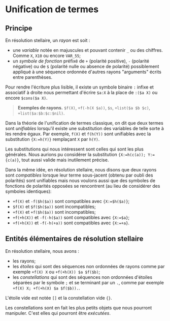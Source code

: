 # Unification de termes

## Principe

En résolution stellaire, un *rayon* est soit :
- une *variable* notée en majuscules et pouvant contenir `_` ou des
chiffres. Comme `X`, `X10` ou encore `VAR_55`;
- un *symbole de fonction* préfixé de `+` (polarité positive), `-` (polarité
négative) ou de `$` (polarité nulle ou absence de polarité) possiblement
appliqué à une séquence ordonnée d'autres rayons "arguments" écrits entre
parenthèses.

Pour rendre l'écriture plus lisible, il existe un symbole binaire `:` infixe
et associatif à droite nous permettant d'écrire `$a:X` à la place de
`:($a X)` ou encore `$cons($a X)`.

> **Exemples de rayons.** `$f(X)`, `+f(-h(X $a))`, `$s`, `+list($a $b $c)`, `+list($a:$b:$c:$nil)`.

Dans la théorie de l'unification de termes classique, on dit que deux termes
sont *unifiables* lorsqu'il existe une substitution des variables de telle
sorte à les rendre égaux.
Par exemple, `f(X)` et `f(h(Y))` sont unifiables avec la substitution
`{X:=h(Y)}` remplaçant `X` par `h(Y)`.

Les substitutions qui nous intéressent sont celles qui sont les plus générales.
Nous aurions pu considérer la substitution `{X:=h(c(a)); Y:={c(a)}`, tout aussi
valide mais inutilement précise.

Dans la même idée, en résolution stellaire, nous disons que deux rayons sont
*compatibles* lorsque
 leur terme sous-jacent (obtenu par oubli des polarités) sont unifiables mais
nous voulons aussi que des symboles de fonctions de polarités opposées se
rencontrent (au lieu de considérer des symboles identiques):

- `+f(X)` et `-f($h($a))` sont compatibles avec `{X:=$h($a)}`;
- `$f(X)` et `$f($h($a))` sont incompatibles;
- `+f(X)` et `+f($h($a))` sont incompatibles;
- `+f(+h(X))` et `-f(-h($a))` sont compatibles avec `{X:=$a}`;
- `+f(+h(X))` et `-f(-h(+a))` sont compatibles avec `{X:=+a}`.

## Entités élémentaires de résolution stellaire

En résolution stellaire, nous avons :
- les rayons;
- les *étoiles* qui sont des séquences non ordonnées de rayons comme par
exemple `+f(X) X` ou `+f(+h(X)) $a $f($b)`;
- les *constellations* qui sont des séquences non ordonnées d'étoiles séparées
par le symbole `;` et se terminant par un `.`, comme par exemple
`+f(X) X; +f(+h(X) $a $f($b)).`.

L'étoile vide est notée `[]` et la constellation vide `{}`.

Les constellations sont en fait les plus petits objets que nous pourront
manipuler. C'est elles qui pourront être *exécutées*.
